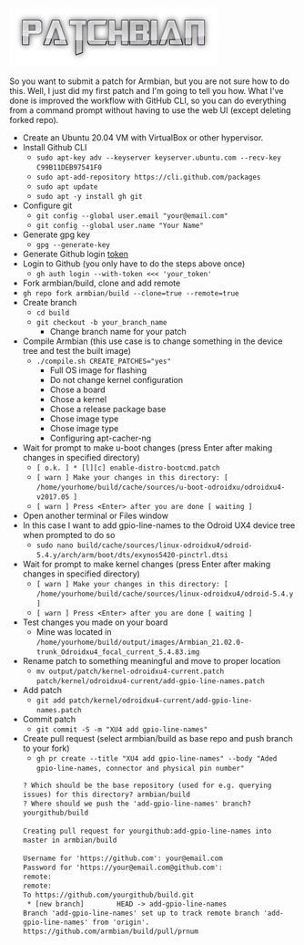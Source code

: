 ![Title](images/title.png)

So you want to submit a patch for Armbian, but you are not sure how to do this.
Well, I just did my first patch and I'm going to tell you how. What I've done
is improved the workflow with GitHub CLI, so you can do everything from a
command prompt without having to use the web UI (except deleting forked repo).
* Create an Ubuntu 20.04 VM with VirtualBox or other hypervisor.
* Install Github CLI
    * `sudo apt-key adv --keyserver keyserver.ubuntu.com --recv-key C99B11DEB97541F0`
    * `sudo apt-add-repository https://cli.github.com/packages`
    * `sudo apt update`
    * `sudo apt -y install gh git`
* Configure git
    * `git config --global user.email "your@email.com"`
    * `git config --global user.name "Your Name"`
* Generate gpg key
    * `gpg --generate-key`
* Generate Github login [token](https://docs.github.com/en/free-pro-team@latest/github/authenticating-to-github/creating-a-personal-access-token)
* Login to Github (you only have to do the steps above once)
    * `gh auth login --with-token <<< 'your_token'`
* Fork armbian/build, clone and add remote
* `gh repo fork armbian/build --clone=true --remote=true`
* Create branch
    * `cd build`
    * `git checkout -b your_branch_name`
        * Change branch name for your patch
* Compile Armbian (this use case is to change something in the device tree and test the built image)
    * `./compile.sh CREATE_PATCHES="yes"`
        * Full OS image for flashing
        * Do not change kernel configuration
        * Chose a board
        * Chose a kernel
        * Chose a release package base
        * Chose image type
        * Chose image type
        * Configuring apt-cacher-ng
* Wait for prompt to make u-boot changes (press Enter after making changes in specified directory)
    * `[ o.k. ] * [l][c] enable-distro-bootcmd.patch` 
    * `[ warn ] Make your changes in this directory: [ /home/yourhome/build/cache/sources/u-boot-odroidxu/odroidxu4-v2017.05 ]`
    * `[ warn ] Press <Enter> after you are done [ waiting ]`
* Open another terminal or Files window
* In this case I want to add gpio-line-names to the Odroid UX4 device tree when prompted to do so
    * `sudo nano build/cache/sources/linux-odroidxu4/odroid-5.4.y/arch/arm/boot/dts/exynos5420-pinctrl.dtsi`
* Wait for prompt to make kernel changes (press Enter after making changes in specified directory)
    * `[ warn ] Make your changes in this directory: [ /home/yourhome/build/cache/sources/linux-odroidxu4/odroid-5.4.y ]`
    * `[ warn ] Press <Enter> after you are done [ waiting ]`
* Test changes you made on your board
    * Mine was located in `/home/yourhome/build/output/images/Armbian_21.02.0-trunk_Odroidxu4_focal_current_5.4.83.img`
* Rename patch to something meaningful and move to proper location
    * `mv output/patch/kernel-odroidxu4-current.patch patch/kernel/odroidxu4-current/add-gpio-line-names.patch`
* Add patch
    * `git add patch/kernel/odroidxu4-current/add-gpio-line-names.patch`
* Commit patch
    * `git commit -S -m "XU4 add gpio-line-names"`
* Create pull request (select armbian/build as base repo and push branch to your fork)
    * `gh pr create --title "XU4 add gpio-line-names" --body "Aded gpio-line-names, connector and physical pin number"`
    ```
    ? Which should be the base repository (used for e.g. querying issues) for this directory? armbian/build
    ? Where should we push the 'add-gpio-line-names' branch? yourgithub/build
    
    Creating pull request for yourgithub:add-gpio-line-names into master in armbian/build
    
    Username for 'https://github.com': your@email.com
    Password for 'https://your@email.com@github.com': 
    remote: 
    remote: 
    To https://github.com/yourgithub/build.git
     * [new branch]        HEAD -> add-gpio-line-names
    Branch 'add-gpio-line-names' set up to track remote branch 'add-gpio-line-names' from 'origin'.
    https://github.com/armbian/build/pull/prnum
    ```